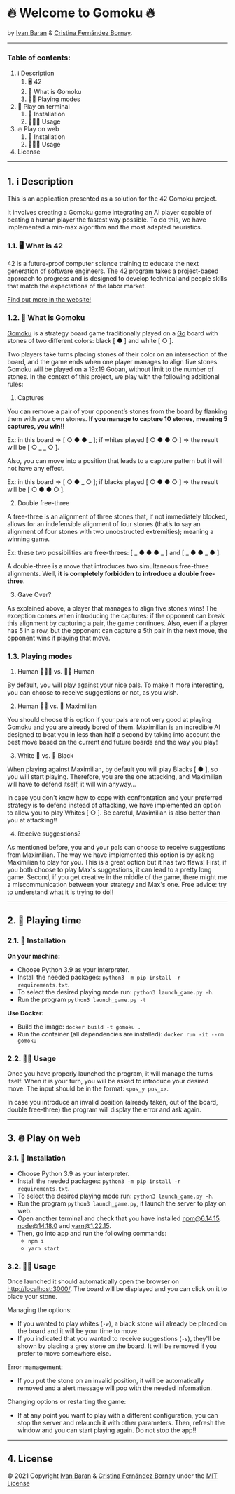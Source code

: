# 🔥 Welcome to Gomoku 🔥
by [Ivan Baran](https://github.com/42ibaran) & [Cristina Fernández Bornay](https://github.com/CristinaFdezBornay).
___
### Table of contents:
1. ℹ️ Description
    1. 🖥️ 4️2
    2. 🧮 What is Gomoku
    3. 🤹🏽 Playing modes
2. 🤖 Play on terminal
    1. 🔨 Installation
    2. 🏄🏽‍♀️ Usage
3. 🔥 Play on web
    1. 🔨 Installation
    2. 🏄🏽‍♀️ Usage
4. License
___
## 1. ℹ️ **Description**

This is an application presented as a solution for the 42 Gomoku project.

It involves creating a Gomoku game integrating an AI player capable of beating a human
player the fastest way possible. To do this, we have implemented a min-max algorithm and
the most adapted heuristics.

### 1.1. 🖥️ **What is 4️2**

42 is a future-proof computer science training to educate the next generation of
software engineers. The 42 program takes a project-based approach to progress and
is designed to develop technical and people skills that match the expectations of
the labor market.

[Find out more in the website!](https://42.fr/en/homepage/)

### 1.2. 🧮 **What is Gomoku**

[Gomoku](https://en.wikipedia.org/wiki/Gomoku) is a strategy board game traditionally
played on a [Go](https://en.wikipedia.org/wiki/Go_%28game%29) board with stones of
two different colors: black [ ● ] and white [ ○ ].

Two players take turns placing stones of their color on an intersection of the board,
and the game ends when one player manages to align five stones. Gomoku will be played
on a 19x19 Goban, without limit to the number of stones. In the context of this project,
we play with the following additional rules:

1. Captures

You can remove a pair of your opponent’s stones from the board by flanking them with your own stones.
**If you manage to capture 10 stones, meaning 5 captures, you win!!**

Ex: in this board => [ ○ ● ● _ ]; if whites played [ ○ ● ● ○ ] => the result will be [ ○ _ _ ○ ].

Also, you can move into a position that leads to a capture pattern but it will not have any effect.

Ex: in this board => [ ○ ● _ ○ ]; if blacks played [ ○ ● ● ○ ] => the result will be [ ○ ● ● ○ ].

2. Double free-three

A free-three is an alignment of three stones that, if not immediately blocked, allows for
an indefensible alignment of four stones (that’s to say an alignment of four stones with
two unobstructed extremities); meaning a winning game.

Ex: these two possibilities are free-threes: [ _ ● ● ● _ ] and [ _ ● ● _ ● ].

A double-three is a move that introduces two simultaneous free-three alignments.
Well, **it is completely forbidden to introduce a double free-three**.

3. Gave Over?

As explained above, a player that manages to align five stones wins! The exception comes
when introducing the captures: if the opponent can break this alignment by capturing a pair,
the game continues. Also, even if a player has 5 in a row, but the opponent can capture a 5th
pair in the next move, the opponent wins if playing that move.

### 1.3. **Playing modes**

1. Human 🦹🏽‍♀️ vs. 🦹🏽 Human

By default, you will play against your nice pals. To make it more interesting, you can choose
to receive suggestions or not, as you wish.

2. Human 🥷🏽 vs. 🧠 Maximilian

You should choose this option if your pals are not very good at playing Gomoku and you are
already bored of them. Maximilian is an incredible AI designed to beat you in less than
half a second by taking into account the best move based on the current and future boards and
the way you play!

3. White 🤍 vs. 🖤 Black

When playing against Maximilian, by default you will play Blacks [ ● ], so you will start playing.
Therefore, you are the one attacking, and Maximilian will have to defend itself, it will win anyway...

In case you don't know how to cope with confrontation and your preferred strategy is to defend
instead of attacking, we have implemented an option to allow you to play Whites [ ○ ]. Be careful,
Maximilian is also better than you at attacking!!

4. Receive suggestions?

As mentioned before, you and your pals can choose to receive suggestions from Maximilian.
The way we have implemented this option is by asking Maximilian to play for you.
This is a great option but it has two flaws! First, if you both choose to play Max's
suggestions, it can lead to a pretty long game. Second, if you get creative in the middle of the
game, there might me a miscommunication between your strategy and Max's one. Free advice:
try to understand what it is trying to do!!

___
## 2. 🤖 **Playing time**

### 2.1. 🔨 **Installation**

**On your machine:**
- Choose Python 3.9 as your interpreter.
- Install the needed packages: `python3 -m pip install -r requirements.txt`.
- To select the desired playing mode run: `python3 launch_game.py -h`.
- Run the program `python3 launch_game.py -t`

**Use Docker:**
- Build the image: `docker build -t gomoku .`
- Run the container (all dependencies are installed): `docker run -it --rm gomoku`

### 2.2. 🤹🏽 **Usage**

Once you have properly launched the program, it will manage the turns itself.
When it is your turn, you will be asked to introduce your desired move.
The input should be in the format: `<pos_y pos_x>`.

In case you introduce an invalid position (already taken, out of the board,
double free-three) the program will display the error and ask again.

___
## 3. 🔥 **Play on web**

### 3.1. 🔨 **Installation**

- Choose Python 3.9 as your interpreter.
- Install the needed packages: `python3 -m pip install -r requirements.txt`.
- To select the desired playing mode run: `python3 launch_game.py -h`.
- Run the program `python3 launch_game.py`, it launch the server to play on web.
- Open another terminal and check that you have installed npm@6.14.15, node@14.18.0 and yarn@1.22.15.
- Then, go into app and run the following commands:
    - `npm i`
    - `yarn start`

### 3.2. 🤹🏽 **Usage**

Once launched it should automatically open the browser on [http://localhost:3000/](http://localhost:3000/).
The board will be displayed and you can click on it to place your stone.

Managing the options:
- If you wanted to play whites (`-w`), a black stone will already be placed on the board and it will be your time to move.
- If you indicated that you wanted to receive suggestions (`-s`), they'll be shown by placing a grey stone on the board. It will be removed if you prefer to move somewhere else.

Error management:
- If you put the stone on an invalid position, it will be automatically removed and a alert message will pop with the needed information.

Changing options or restarting the game:
- If at any point you want to play with a different configuration, you can stop the server and relaunch it with other parameters. Then, refresh the window and you can start playing again. Do not stop the app!!

___
## 4. **License**

© 2021 Copyright [Ivan Baran](https://github.com/42ibaran) & [Cristina Fernández Bornay](https://github.com/CristinaFdezBornay) under the [MIT License](https://github.com/42ibaran/gomoku_v2/blob/master/LICENSE)
